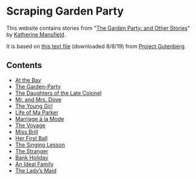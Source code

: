 # Scraping Garden Party

This website contains stories from "[The Garden Party: and Other Stories](https://www.bl.uk/works/the-garden-party-and-other-stories)" by [Katherine Mansfield](https://teara.govt.nz/en/biographies/3m42/mansfield-katherine).

It is based on [this text file](1429-0.txt) (downloaded 8/8/19) from [Project Gutenberg](https://www.gutenberg.org/ebooks/1429).

## Contents

* [At the Bay](at-the-bay.md)  
* [The Garden-Party](the-garden-party.md)  
* [The Daughters of the Late Colonel](daughters-late-colonel.md)  
* [Mr. and Mrs. Dove](mr-and-mrs-dove.md)  
* [The Young Girl](the-young-girl.md)  
* [Life of Ma Parker](life-of-ma-parker.md)  
* [Marriage à la Mode](marriage-a-la-mode.md)  
* [The Voyage](the-voyage.md)  
* [Miss Brill](miss-brill.md)  
* [Her First Ball](her-first-ball.md)  
* [The Singing Lesson](the-singing-lesson.md)  
* [The Stranger](the-stranger.md)  
* [Bank Holiday](bank-holiday.md)  
* [An Ideal Family](an-ideal-family.md)  
* [The Lady’s Maid](the-lady-s-maid.md)  
